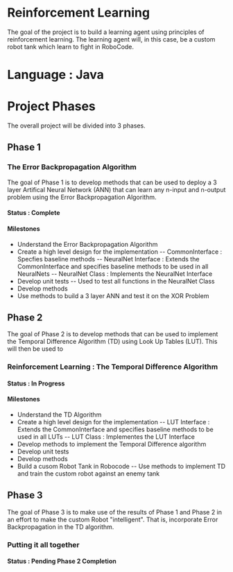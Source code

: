 # Reinforcement Learning
The goal of the project is to build a learning agent using principles of reinforcement learning. The learning agent will, in this case, be a custom robot tank which learn to fight in RoboCode.

# Language : Java

# Project Phases

The overall project will be divided into 3 phases.

## Phase 1
### The Error Backpropagation Algorithm
The goal of Phase 1 is to develop methods that can be used to deploy a 3 layer Artifical Neural Network (ANN) that can learn any n-input and n-output problem using the Error Backpropagation Algorithm.
#### Status : Complete
#### Milestones
- Understand the Error Backpropagation Algorithm
- Create a high level design for the implementation
-- CommonInterface      : Specfies baseline methods
-- NeuralNet Interface  : Extends the CommonInterface and specifies baseline methods to be used in all NeuralNets
-- NeuralNet Class      : Implements the NeuralNet Interface 
- Develop unit tests
-- Used to test all functions in the NeuralNet Class
- Develop methods
- Use methods to build a 3 layer ANN and test it on the XOR Problem

## Phase 2
The goal of Phase 2 is to develop methods that can be used to implement the Temporal Difference Algorithm (TD) using Look Up Tables (LUT). This will then be used to 
### Reinforcement Learning : The Temporal Difference Algorithm
#### Status : In Progress
#### Milestones
- Understand the TD Algorithm
- Create a high level design for the implementation
-- LUT Interface        : Extends the CommonInterface and specifies baseline methods to be used in all LUTs
-- LUT Class            : Implementes the LUT Interface
- Develop methods to implement the Temporal Difference algorithm
- Develop unit tests
- Develop methods
- Build a cusom Robot Tank in Robocode
-- Use methods to implement TD and train the custom robot against an enemy tank

## Phase 3
The goal of Phase 3 is to make use of the results of Phase 1 and Phase 2 in an effort to make the custom Robot "intelligent". That is, incorporate Error Backpropagation in the TD algorithm.
### Putting it all together
#### Status : Pending Phase 2 Completion
